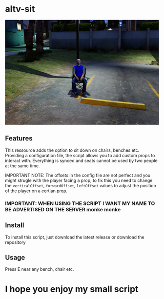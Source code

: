 # altv-sit

![](preview.png)

## Features

This ressource adds the option to sit down on chairs, benches etc.
Providing a configuration file, the script allows you to add custom props to interact with.
Everything is synced and seats cannot be used by two people at the same time.

IMPORTANT NOTE: The offsets in the config file are not perfect and you might strugle with the player facing a prop, to fix this you need to change the `verticalOffset`, `forwardOffset`, `leftOffset` values to adjust the position of the player on a certian prop.

### IMPORTANT: WHEN USING THE SCRIPT I WANT MY NAME TO BE ADVERTISED ON THE SERVER monke monke

## Install

To install this script, just download the latest release or download the repository

## Usage

Press E near any bench, chair etc.

# I hope you enjoy my small script

